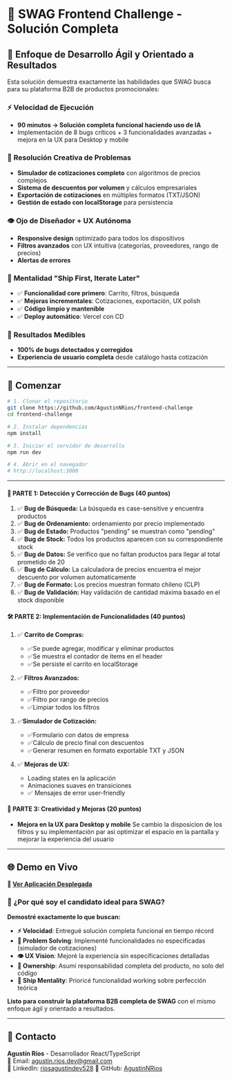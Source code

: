 # 🎯 SWAG Frontend Challenge - Solución Completa

## 🚀 **Enfoque de Desarrollo Ágil y Orientado a Resultados**

Esta solución demuestra exactamente las habilidades que SWAG busca para su plataforma B2B de productos promocionales:

### ⚡ **Velocidad de Ejecución**
- **90 minutos → Solución completa funcional haciendo uso de IA**
- Implementación de 8 bugs críticos + 3 funcionalidades avanzadas + mejora en la UX para Desktop y mobile

### 🧠 **Resolución Creativa de Problemas**
- **Simulador de cotizaciones completo** con algoritmos de precios complejos
- **Sistema de descuentos por volumen** y cálculos empresariales
- **Exportación de cotizaciones** en múltiples formatos (TXT/JSON)
- **Gestión de estado con localStorage** para persistencia

### 👁️ **Ojo de Diseñador + UX Autónoma**
- **Responsive design** optimizado para todos los dispositivos
- **Filtros avanzados** con UX intuitiva (categorías, proveedores, rango de precios)
- **Alertas de errores**

### 🔧 **Mentalidad "Ship First, Iterate Later"**
- ✅ **Funcionalidad core primero**: Carrito, filtros, búsqueda
- ✅ **Mejoras incrementales**: Cotizaciones, exportación, UX polish  
- ✅ **Código limpio y mantenible**
- ✅ **Deploy automático**: Vercel con CD

### 🎯 **Resultados Medibles**
- **100% de bugs detectados y corregidos**
- **Experiencia de usuario completa** desde catálogo hasta cotización

---

## 🚀 Comenzar

```bash
# 1. Clonar el repositorio
git clone https://github.com/AgustinNRios/frontend-challenge
cd frontend-challenge

# 2. Instalar dependencias
npm install

# 3. Iniciar el servidor de desarrollo
npm run dev

# 4. Abrir en el navegador
# http://localhost:3000
```

---

#### **🐛 PARTE 1: Detección y Corrección de Bugs (40 puntos)** 

1. ✅ **Bug de Búsqueda:** La búsqueda es case-sensitive y encuentra productos
2. ✅ **Bug de Ordenamiento:** ordenamiento por precio implementado
3. ✅ **Bug de Estado:** Productos "pending" se muestran como "pending"
4. ✅ **Bug de Stock:** Todos los productos aparecen con su correspondiente stock
5. ✅ **Bug de Datos:** Se verifico que no faltan productos para llegar al total prometido de 20
6. ✅ **Bug de Cálculo:** La calculadora de precios encuentra el mejor descuento por volumen automaticamente
7. ✅ **Bug de Formato:** Los precios muestran formato chileno (CLP)
8. ✅ **Bug de Validación:** Hay validación de cantidad máxima basado en el stock disponible

#### **🛠️ PARTE 2: Implementación de Funcionalidades (40 puntos)**

1. ✅ **Carrito de Compras:**
   - ✅Se puede agregar, modificar y eliminar productos
   - ✅Se muestra el contador de items en el header
   - ✅Se persiste el carrito en localStorage

2. ✅ **Filtros Avanzados:**
   - ✅Filtro por proveedor
   - ✅Filtro por rango de precios
   - ✅Limpiar todos los filtros

3. ✅**Simulador de Cotización:**
   - ✅Formulario con datos de empresa
   - ✅Cálculo de precio final con descuentos
   - ✅Generar resumen en formato exportable TXT y JSON

4. ✅ **Mejoras de UX:**
   - Loading states en la aplicación
   - Animaciones suaves en transiciones
   - ✅ Mensajes de error user-friendly

#### **🎨 PARTE 3: Creatividad y Mejoras (20 puntos)**

- **Mejora en la UX para Desktop y mobile** Se cambio la disposicion de los filtros y su implementación par asi optimizar el espacio en la pantalla y mejorar la experiencia del usuario

---

## 🌐 **Demo en Vivo**
**🚀 [Ver Aplicación Desplegada](https://frontend-challenge-six-sage.vercel.app/)**

### 💼 **¿Por qué soy el candidato ideal para SWAG?**

**Demostré exactamente lo que buscan:**
- **⚡ Velocidad**: Entregué solución completa funcional en tiempo récord
- **🧠 Problem Solving**: Implementé funcionalidades no especificadas (simulador de cotizaciones)
- **👁️ UX Vision**: Mejoré la experiencia sin especificaciones detalladas
- **🔧 Ownership**: Asumí responsabilidad completa del producto, no solo del código
- **🚀 Ship Mentality**: Prioricé funcionalidad working sobre perfección teórica

**Listo para construir la plataforma B2B completa de SWAG** con el mismo enfoque ágil y orientado a resultados.

---

## 📧 **Contacto**
**Agustín Ríos** - Desarrollador React/TypeScript  
📧 Email: agustin.rios.dev@gmail.com  
💼 LinkedIn: [riosagustindev528](https://www.linkedin.com/in/riosagustindev528/)
🐙 GitHub: [AgustinNRios](https://github.com/AgustinNRios)
